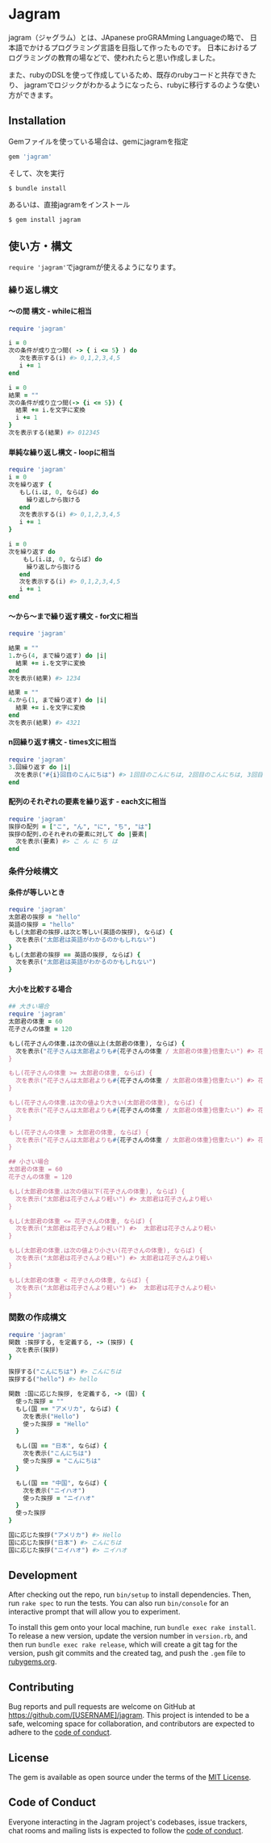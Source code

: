 # Jagram

jagram（ジャグラム）とは、JApanese proGRAMming Languageの略で、
日本語でかけるプログラミング言語を目指して作ったものです。
日本におけるプログラミングの教育の場などで、使われたらと思い作成しました。

また、rubyのDSLを使って作成しているため、既存のrubyコードと共存できたり、
jagramでロジックがわかるようになったら、rubyに移行するのような使い方ができます。

## Installation

Gemファイルを使っている場合は、gemにjagramを指定

```ruby
gem 'jagram'
```

そして、次を実行

    $ bundle install

あるいは、直接jagramをインストール

    $ gem install jagram


## 使い方・構文

`require 'jagram'`でjagramが使えるようになります。

### 繰り返し構文
#### 〜の間 構文 - whileに相当
```ruby
require 'jagram'

i = 0
次の条件が成り立つ間( -> { i <= 5} ) do
   次を表示する(i) #> 0,1,2,3,4,5
   i += 1
end

i = 0
結果 = ""
次の条件が成り立つ間(-> {i <= 5}) {
  結果 += i.を文字に変換
  i += 1
}
次を表示する(結果) #> 012345
```
#### 単純な繰り返し構文 - loopに相当
```ruby
require 'jagram'
i = 0
次を繰り返す {
   もし(i.は, 0, ならば) do
     繰り返しから抜ける
   end
   次を表示する(i) #> 0,1,2,3,4,5
   i += 1
}

i = 0
次を繰り返す do
    もし(i.は, 0, ならば) do
     繰り返しから抜ける
   end
   次を表示する(i) #> 0,1,2,3,4,5
   i += 1
end
```

#### 〜から〜まで繰り返す構文 - for文に相当
```ruby
require 'jagram'

結果 = ""
1.から(4, まで繰り返す) do |i|
  結果 += i.を文字に変換
end
次を表示(結果) #> 1234

結果 = ""
4.から(1, まで繰り返す) do |i|
  結果 += i.を文字に変換
end
次を表示(結果) #> 4321
```
#### n回繰り返す構文 - times文に相当
```ruby
require 'jagram'
3.回繰り返す do |i|
　次を表示("#{i}回目のこんにちは") #> 1回目のこんにちは, 2回目のこんにちは, 3回目のこんにちは
end
```

#### 配列のそれぞれの要素を繰り返す - each文に相当

```ruby
require 'jagram'
挨拶の配列 = ["こ", "ん", "に", "ち", "は"]
挨拶の配列.のそれぞれの要素に対して do |要素|
  次を表示(要素) #> こ ん に ち は
end
```
### 条件分岐構文

#### 条件が等しいとき
```ruby
require 'jagram'
太郎君の挨拶 = "hello"
英語の挨拶 = "hello"
もし(太郎君の挨拶.は次と等しい(英語の挨拶), ならば) {
  次を表示("太郎君は英語がわかるのかもしれない")
}
もし(太郎君の挨拶 == 英語の挨拶, ならば) {
  次を表示("太郎君は英語がわかるのかもしれない")
}
```

#### 大小を比較する場合

```ruby
## 大きい場合
require 'jagram'
太郎君の体重 = 60
花子さんの体重 = 120

もし(花子さんの体重.は次の値以上(太郎君の体重), ならば) {
  次を表示("花子さんは太郎君よりも#{花子さんの体重 / 太郎君の体重}倍重たい") #> 花子さんは太郎君よりも2.0倍重たい
}

もし(花子さんの体重 >= 太郎君の体重, ならば) {
  次を表示("花子さんは太郎君よりも#{花子さんの体重 / 太郎君の体重}倍重たい") #> 花子さんは太郎君よりも2.0倍重たい
}

もし(花子さんの体重.は次の値より大きい(太郎君の体重), ならば) {
  次を表示("花子さんは太郎君よりも#{花子さんの体重 / 太郎君の体重}倍重たい") #> 花子さんは太郎君よりも2.0倍重たい
}

もし(花子さんの体重 > 太郎君の体重, ならば) {
  次を表示("花子さんは太郎君よりも#{花子さんの体重 / 太郎君の体重}倍重たい") #> 花子さんは太郎君よりも2.0倍重たい
}

## 小さい場合
太郎君の体重 = 60
花子さんの体重 = 120

もし(太郎君の体重.は次の値以下(花子さんの体重), ならば) {
  次を表示("太郎君は花子さんより軽い") #> 太郎君は花子さんより軽い
}

もし(太郎君の体重 <= 花子さんの体重, ならば) {
  次を表示("太郎君は花子さんより軽い") #>  太郎君は花子さんより軽い
}

もし(太郎君の体重.は次の値より小さい(花子さんの体重), ならば) {
  次を表示("太郎君は花子さんより軽い") #> 太郎君は花子さんより軽い
}

もし(太郎君の体重 < 花子さんの体重, ならば) {
  次を表示("太郎君は花子さんより軽い") #>  太郎君は花子さんより軽い
}
```
### 関数の作成構文

```ruby
require 'jagram'
関数 :挨拶する, を定義する, -> (挨拶) {
  次を表示(挨拶)
}

挨拶する("こんにちは") #> こんにちは
挨拶する("hello") #> hello

関数 :国に応じた挨拶, を定義する, -> (国) {
  使った挨拶 = ""
  もし(国 == "アメリカ", ならば) {
    次を表示("Hello")
    使った挨拶 = "Hello"
  }

  もし(国 == "日本", ならば) {
    次を表示("こんにちは")
    使った挨拶 = "こんにちは"
  }

  もし(国 == "中国", ならば) {
    次を表示("ニイハオ")
    使った挨拶 = "ニイハオ"
  }
  使った挨拶
}

国に応じた挨拶("アメリカ") #> Hello
国に応じた挨拶("日本") #> こんにちは
国に応じた挨拶("ニイハオ") #> ニイハオ
```

## Development

After checking out the repo, run `bin/setup` to install dependencies. Then, run `rake spec` to run the tests. You can also run `bin/console` for an interactive prompt that will allow you to experiment.

To install this gem onto your local machine, run `bundle exec rake install`. To release a new version, update the version number in `version.rb`, and then run `bundle exec rake release`, which will create a git tag for the version, push git commits and the created tag, and push the `.gem` file to [rubygems.org](https://rubygems.org).

## Contributing

Bug reports and pull requests are welcome on GitHub at https://github.com/[USERNAME]/jagram. This project is intended to be a safe, welcoming space for collaboration, and contributors are expected to adhere to the [code of conduct](https://github.com/[USERNAME]/jagram/blob/master/CODE_OF_CONDUCT.md).

## License

The gem is available as open source under the terms of the [MIT License](https://opensource.org/licenses/MIT).

## Code of Conduct

Everyone interacting in the Jagram project's codebases, issue trackers, chat rooms and mailing lists is expected to follow the [code of conduct](https://github.com/[USERNAME]/jagram/blob/master/CODE_OF_CONDUCT.md).
